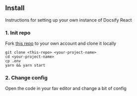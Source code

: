 ## Install

Instructions for setting up your own instance of Docsify React

### 1. Init repo  
Fork [this repo](https://github.com/listingslab-software/docsify-react) to your own account and clone it locally

```
git clone <this-repo> <your-project-name>
cd <your-project-name>
cp .env
yarn && yarn start
```

### 2. Change config  
Open the code in your fav editor and change a bit of config


